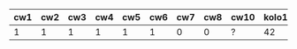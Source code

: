 | cw1 | cw2 | cw3 | cw4 | cw5 | cw6 | cw7 | cw8 | cw10 | kolo1pkt |
|-----|-----|-----|-----|-----|-----|-----|-----|------|----------|
|   1 |   1 |   1 |   1 |   1 |   1 |   0 |   0 | ?    |       42 |
